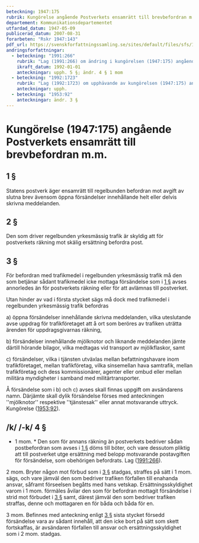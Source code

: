 ```yaml
---
beteckning: 1947:175
rubrik: Kungörelse angående Postverkets ensamrätt till brevbefordran m.m.
departement: Kommunikationsdepartementet
utfardad_datum: 1947-05-09
publicerad_datum: 2007-08-31
forarbeten: "Rskr 1947:143"
pdf_url: https://svenskforfattningssamling.se/sites/default/files/sfs/1947-05/SFS1947-175.pdf
andringsforfattningar:
  - beteckning: "1991:266"
    rubrik: "Lag (1991:266) om ändring i kungörelsen (1947:175) angående postverkets ensamrätt till brevbefordran m.m."
    ikraft_datum: 1992-01-01
    anteckningar: upph. 5 §; ändr. 4 § 1 mom
  - beteckning: "1992:1723"
    rubrik: "Lag (1992:1723) om upphävande av kungörelsen (1947:175) angående Postverkets ensamrätt till brevbefordran m.m."
    anteckningar: upph.
  - beteckning: "1953:92"
    anteckningar: ändr. 3 §
---
```


# Kungörelse (1947:175) angående Postverkets ensamrätt till brevbefordran m.m.

## 1 §

Statens postverk äger ensamrätt till regelbunden befordran mot avgift av slutna brev ävensom öppna försändelser innehållande helt eller delvis skrivna meddelanden.

## 2 §

Den som driver regelbunden yrkesmässig trafik är skyldig att för postverkets räkning mot skälig ersättning befordra post.

## 3 §

För befordran med trafikmedel i regelbunden yrkesmässig trafik må den som betjänar sådant trafikmedel icke mottaga försändelse som i [1 §](#1) avses annorledes än för postverkets räkning eller för att avlämnas till postverket.

Utan hinder av vad i första stycket sägs må dock med trafikmedel i regelbunden yrkesmässig trafik befordras

a) öppna försändelser innehållande skrivna meddelanden, vilka uteslutande avse uppdrag för trafikföretaget att å ort som beröres av trafiken uträtta ärenden för uppdragsgivarnas räkning,

b) försändelser innehållande mjölknotor och liknande meddelanden jämte därtill hörande bilagor, vilka medtagas vid transport av mjölkflaskor, samt

c) försändelser, vilka i tjänsten utväxlas mellan befattningshavare inom trafikföretaget, mellan trafikföretag, vilka sinsemellan hava samtrafik, mellan trafikföretag och dess kommissionärer, agenter eller ombud eller mellan militära myndigheter i samband med militärtransporter.

Å försändelse som i b) och c) avses skall finnas uppgift om avsändarens namn. Därjämte skall dylik försändelse förses med anteckningen ''mjölknotor'' respektive ''tjänstesak'' eller annat motsvarande uttryck. Kungörelse ([1953:92](https://selex.se/eli/sfs/1953/92)).

## /k/ /-k/ 4 §

* 1 mom. * Den som för annans räkning än postverkets bedriver sådan postbefordran som avses i [1 §](#1) döms till böter, och vare dessutom pliktig att till postverket utge ersättning med belopp motsvarande postavgiften för försändelse, som obehörigen befordrats. Lag ([1991:266](https://selex.se/eli/sfs/1991/266)).

2 mom. Bryter någon mot förbud som i [3 §](#3) stadgas, straffes på sätt i 1 mom. sägs, och vare jämväl den som bedriver trafiken förfallen till enahanda ansvar, såframt förseelsen begåtts med hans vetskap. Ersättningsskyldighet varom i 1 mom. förmäles åvilar den som för befordran mottagit försändelse i strid mot förbudet i [3 §](#3) samt, därest jämväl den som bedriver trafiken straffas, denne och mottagaren en för båda och båda för en.

3 mom. Befinnes med anteckning enligt [3 §](#3) sista stycket försedd försändelse vara av sådant innehåll, att den icke bort på sätt som skett fortskaffas, är avsändaren förfallen till ansvar och ersättningsskyldighet som i 2 mom. stadgas.